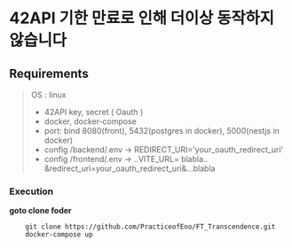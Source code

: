 # 42API 기한 만료로 인해 더이상 동작하지 않습니다
## Requirements
> OS : linux    
> - 42API key, secret ( Oauth )
> - docker, docker-compose  
> - port: bind 8080(front), 5432(postgres in docker), 5000(nestjs in docker)
> - config /backend/.env -> REDIRECT_URI='your_oauth_redirect_uri'  
> - config /frontend/.env -> ..VITE_URL= blabla.. &redirect_uri=your_oauth_redirect_uri&...blabla



### Execution
**goto clone foder**
```
    git clone https://github.com/PracticeofEno/FT_Transcendence.git
    docker-compose up
```
